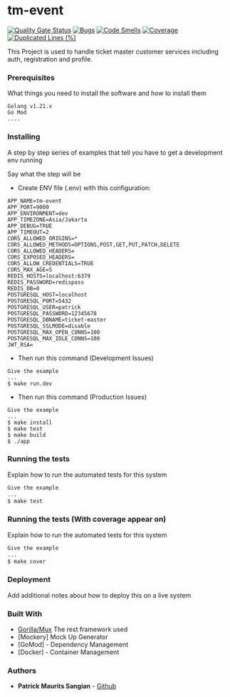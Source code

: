 # tm-event
[![Quality Gate Status](https://sonarcloud.io/api/project_badges/measure?project=tsel-ticketmaster_tm-event&metric=alert_status)](https://sonarcloud.io/summary/new_code?id=tsel-ticketmaster_tm-event)
[![Bugs](https://sonarcloud.io/api/project_badges/measure?project=tsel-ticketmaster_tm-event&metric=bugs)](https://sonarcloud.io/summary/new_code?id=tsel-ticketmaster_tm-event)
[![Code Smells](https://sonarcloud.io/api/project_badges/measure?project=tsel-ticketmaster_tm-event&metric=code_smells)](https://sonarcloud.io/summary/new_code?id=tsel-ticketmaster_tm-event)
[![Coverage](https://sonarcloud.io/api/project_badges/measure?project=tsel-ticketmaster_tm-event&metric=coverage)](https://sonarcloud.io/summary/new_code?id=tsel-ticketmaster_tm-event)
[![Duplicated Lines (%)](https://sonarcloud.io/api/project_badges/measure?project=tsel-ticketmaster_tm-event&metric=duplicated_lines_density)](https://sonarcloud.io/summary/new_code?id=tsel-ticketmaster_tm-event)


This Project is used to handle ticket master customer services including auth, registration and profile.

### Prerequisites

What things you need to install the software and how to install them

```
Golang v1.21.x
Go Mod
....
```

### Installing

A step by step series of examples that tell you have to get a development env running

Say what the step will be
- Create ENV file (.env) with this configuration:
```
APP_NAME=tm-event
APP_PORT=9000
APP_ENVIRONMENT=dev
APP_TIMEZONE=Asia/Jakarta
APP_DEBUG=TRUE
APP_TIMEOUT=2
CORS_ALLOWED_ORIGINS=*
CORS_ALLOWED_METHODS=OPTIONS,POST,GET,PUT,PATCH,DELETE
CORS_ALLOWED_HEADERS=
CORS_EXPOSED_HEADERS=
CORS_ALLOW_CREDENTIALS=TRUE
CORS_MAX_AGE=5
REDIS_HOSTS=localhost:6379
REDIS_PASSWORD=redispass
REDIS_DB=0
POSTGRESQL_HOST=localhost
POSTGRESQL_PORT=5432
POSTGRESQL_USER=patrick
POSTGRESQL_PASSWORD=12345678
POSTGRESQL_DBNAME=ticket-master
POSTGRESQL_SSLMODE=disable
POSTGRESQL_MAX_OPEN_CONNS=100
POSTGRESQL_MAX_IDLE_CONNS=100
JWT_RSA=
```
- Then run this command (Development Issues)
```
Give the example
...
$ make run.dev
```

- Then run this command (Production Issues)
```
Give the example
...
$ make install
$ make test
$ make build
$ ./app
```

### Running the tests

Explain how to run the automated tests for this system
```sh
Give the example
...
$ make test
```

### Running the tests (With coverage appear on)

Explain how to run the automated tests for this system
```sh
Give the example
...
$ make cover
```

### Deployment

Add additional notes about how to deploy this on a live system

### Built With

* [Gorilla/Mux](https://github.com/gorilla/mux) The rest framework used
* [Mockery] Mock Up Generator
* [GoMod] - Dependency Management
* [Docker] - Container Management

### Authors

* **Patrick Maurits Sangian** - [Github](https://github.com/sangianpatrick)
